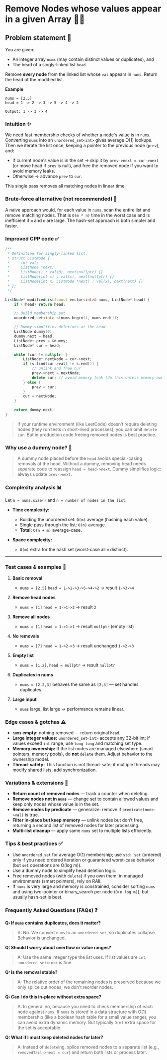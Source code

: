 # Remove Nodes whose values appear in a given Array 🧩🔗


## Problem statement 📝

You are given:

* An integer array `nums` (may contain distinct values or duplicates), and
* The head of a singly-linked list `head`.

Remove **every node** from the linked list whose `val` appears in `nums`. Return the head of the modified list.

**Example**

```
nums = [2,5]
head = 1 -> 2 -> 3 -> 5 -> 4 -> 2

Output: 1 -> 3 -> 4
```


### Intuition ✨

We need fast membership checks of whether a node's value is in `nums`. Converting `nums` into an `unordered_set<int>` gives average O(1) lookups. Then we iterate the list once, keeping a pointer to the previous node (`prev`), and:

* If current node's value is in the set → skip it by `prev->next = cur->next` (or move head if `prev` is null), and free the removed node if you want to avoid memory leaks.
* Otherwise → advance `prev` to `cur`.

This single pass removes all matching nodes in linear time.


### Brute-force alternative (not recommended) 🐌

A naive approach would, for each value in `nums`, scan the entire list and remove matching nodes. That is `O(m * n)` time in the worst case and is inefficient if `m` and `n` are large. The hash-set approach is both simpler and faster.



### Improved CPP code ✅


```cpp
/**
 * Definition for singly-linked list.
 * struct ListNode {
 *     int val;
 *     ListNode *next;
 *     ListNode() : val(0), next(nullptr) {}
 *     ListNode(int x) : val(x), next(nullptr) {}
 *     ListNode(int x, ListNode *next) : val(x), next(next) {}
 * };
 */

ListNode* modifiedList(const vector<int>& nums, ListNode* head) {
    if (!head) return head;

    // Build membership set
    unordered_set<int> s(nums.begin(), nums.end());

    // Dummy simplifies deletions at the head
    ListNode dummy(0);
    dummy.next = head;
    ListNode* prev = &dummy;
    ListNode* cur = head;

    while (cur != nullptr) {
        ListNode* nextNode = cur->next;
        if (s.find(cur->val) != s.end()) {
            // unlink and free cur
            prev->next = nextNode;
            delete cur; // avoid memory leak (do this unless memory ownership disallows)
        } else {
            prev = cur;
        }
        cur = nextNode;
    }

    return dummy.next;
}
```

> If your runtime environment (like LeetCode) doesn’t require deleting nodes (they run tests in short-lived processes), you can omit `delete cur`. But in production code freeing removed nodes is best practice.


### Why use a dummy node? 🤔

> A dummy node placed before the `head` avoids special-casing removals at the head. Without a dummy, removing head needs separate code to reassign `head = head->next`. Dummy simplifies logic: always update `prev->next`.


### Complexity analysis 📊

Let `m = nums.size()` and `n = number of nodes in the list`.

* **Time complexity:**

  * Building the unordered set: `O(m)` average (hashing each value).
  * Single pass through the list: `O(n)` average.
  * **Total:** `O(n + m)` average-case.
* **Space complexity:**

  * `O(m)` extra for the hash set (worst-case all `m` distinct).

---

### Test cases & examples 🧪

1. **Basic removal**

   * `nums = [2,5]`
     `head = 1->2->3->5->4->2` → result `1->3->4`

2. **Remove head nodes**

   * `nums = [1]`
     `head = 1->1->2` → result `2`

3. **Remove all nodes**

   * `nums = [1]`
     `head = 1->1->1` → result `nullptr` (empty list)

4. **No removals**

   * `nums = [7]`
     `head = 1->2->3` → result unchanged `1->2->3`

5. **Empty list**

   * `nums = [1,2]`, `head = nullptr` → result `nullptr`

6. **Duplicates in nums**

   * `nums = [2,2,3]` behaves the same as `[2,3]` — set handles duplicates.

7. **Large input**

   * `nums` large, list large → performance remains linear.


### Edge cases & gotchas ⚠️

* **`nums` empty:** nothing removed — return original `head`.
* **Large integer values:** `unordered_set<int>` accepts any 32-bit int; if values exceed `int` range, use `long long` and matching set type.
* **Memory ownership:** If the list nodes are managed elsewhere (smart pointers, memory pools), do **not** `delete` them. Adjust behavior to the ownership model.
* **Thread-safety:** This function is not thread-safe; if multiple threads may modify shared lists, add synchronization.

### Variations & extensions 🔁

* **Return count of removed nodes** — track a counter when deleting.
* **Remove nodes not in `nums`** — change set to contain allowed values and keep only nodes whose value is in the set.
* **Remove nodes by predicate** — generalize: remove if `predicate(node->val)` is true.
* **Filter in-place but keep memory** — unlink nodes but don’t free, returning a second list of removed nodes for later processing.
* **Multi-list cleanup** — apply same `nums` set to multiple lists efficiently.


### Tips & best practices ✅

* Use `unordered_set` for average O(1) membership; use `std::set` (ordered) only if you need ordered iteration or guaranteed worst-case behavior (but `set` operations are O(log m)).
* Use a dummy node to simplify head deletion logic.
* Free removed nodes (with `delete`) if you own them; in managed environments (smart pointers), rely on RAII.
* If `nums` is very large and memory is constrained, consider sorting `nums` and using two-pointer or binary_search per node (`O(n log m)`), but usually hash-set is best.


### Frequently Asked Questions (FAQs) ❓

**Q: If `nums` contains duplicates, does it matter?**
> A: No. We convert `nums` to an `unordered_set`, so duplicates collapse. Behavior is unchanged.

**Q: Should I worry about overflow or value ranges?**
> A: Use the same integer type the list uses. If list values are `int`, `unordered_set<int>` is fine.

**Q: Is the removal stable?**
> A: The relative order of the remaining nodes is preserved because we only splice out nodes; we don't reorder nodes.

**Q: Can I do this in-place without extra space?**
> A: In general no, because you need to check membership of each node against `nums`. If `nums` is stored in a data structure with O(1) membership (like a boolean hash table for a small value range), you can avoid extra dynamic memory. But typically `O(m)` extra space for the set is acceptable.

**Q: What if I must keep deleted nodes for later?**
> A: Instead of `delete`ing, splice removed nodes to a separate list (e.g., `removedTail->next = cur`) and return both lists or process later.
